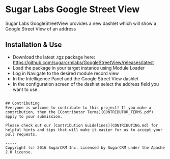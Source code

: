 # Sugar Labs Google Street View

Sugar Labs GoogleStreetView provides a new dashlet which will show a Google Street View of an address

## Installation & Use
* Download the latest .tgz package here: https://github.com/sugarcrmlabs/GoogleStreetView/releases/latest
* Load the package in your target instance using Module Loader
* Log in Navigate to the desired module record view
* In the Intelligence Panel add the Google Street View dashlet
* In the configuration screen of the dashlet select the address field you want to use
```

## Contributing
Everyone is welcome to contribute to this project! If you make a contribution, then the [Contributor Terms](CONTRIBUTOR_TERMS.pdf) apply to your submission.

Please check out our [Contribution Guidelines](CONTRIBUTING.md) for helpful hints and tips that will make it easier for us to accept your pull requests.

-----
Copyright (c) 2016 SugarCRM Inc. Licensed by SugarCRM under the Apache 2.0 license.
